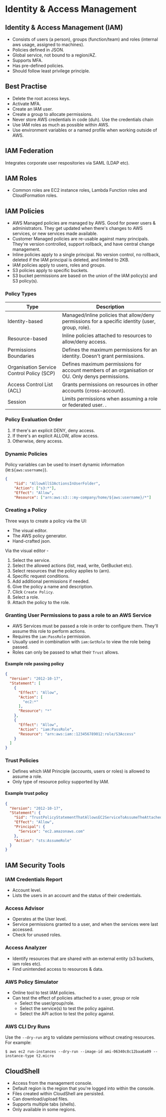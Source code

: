 # Identity & Access Management

## Identity & Access Management (IAM)

- Consists of users (a person), groups (function/team) and roles (internal aws usage, assigned to machines).
- Policies defined in JSON.
- Global service, not bound to a region/AZ.
- Supports MFA.
- Has pre-defined policies.
- Should follow least privilege principle.

## Best Practise

- Delete the root access keys.
- Activate MFA.
- Create an IAM user.
- Create a group to allocate permissions.
- Never store AWS credentials in code (duh). Use the credentials chain
- Use IAM roles as much as possible within AWS.
- Use environment variables or a named profile when working outside of AWS.

## IAM Federation

Integrates corporate user respositories via SAML (LDAP etc).

## IAM Roles

- Common roles are EC2 instance roles, Lambda Function roles and CloudFormation roles.

## IAM Policies

- AWS Managed policies are managed by AWS. Good for power users & administrators. They get updated when there's changes to AWS services, or new services made available.
- Customer Managed policies are re-usable against many principals. They're version controlled, support rollback, and have central change management.
- Inline policies apply to a single principal. No version control, no rollback, deleted if the IAM principal is deleted, and limited to 2KB.
- IAM policies apply to users, roles and groups.
- S3 policies apply to specific buckets.
- S3 bucket permissions are based on the union of the IAM policy(s) and S3 policy(s).

### Policy Types

| Type                                      | Description                                                                                       |
|-------------------------------------------|---------------------------------------------------------------------------------------------------|
| Identity-based                            | Managed/inline policies that allow/deny permissions for a specific identity (user, group, role).  |
| Resource-based                            | Inline policies attached to resources to allow/deny access.                                       |
| Permissions Boundaries                    | Defines the maximum permissions for an identity. Doesn't grant permissions.                       |
| Organisation Service Control Policy (SCP) | Defines maximum permissions for account members of an organisation or OU. Only denys permissions. |
| Access Control List (ACL)                 | Grants permissions on resources in other accounts (cross-account).                                |
| Session                                   | Limits permissions when assuming a role or federated user. .                                      |

### Policy Evaluation Order

1. If there's an explicit DENY, deny access.
2. If there's an explicit ALLOW, allow access.
3. Otherwise, deny access.

### Dynamic Policies

Policy variables can be used to insert dynamic information (ie:```${aws:username}```).

``` json
{
    "Sid": "AllowAllS3ActionsInUserFolder",
    "Action": ["s3:*"],
    "Effect": "Allow",
    "Resource": ["arn:aws:s3:::my-company/home/${aws:username}/*"]
```

### Creating a Policy

Three ways to create a policy via the UI:

- The visual editor.
- The AWS policy generator.
- Hand-crafted json.

Via the visual editor -

1. Select the service.
2. Select the allowed actions (list, read, write, GetBucket etc).
3. Select resources that the policy applies to (arn).
4. Specific request conditions.
5. Add additional permissions if needed.
6. Give the policy a name and description.
7. Click ```Create Policy```.
8. Select a role.
9. Attach the policy to the role.

### Granting User Permissions to pass a role to an AWS Service

- AWS Services must be passed a role in order to configure them. They'll assume this role to perform actions.
- Requires the ```iam:PassRole``` permission.
- Usually used in combination with ```iam:GetRole``` to view the role being passed.
- Roles can only be passed to what their ```Trust``` allows.

#### Example role passing policy

``` json
{
  "Version": "2012-10-17",
  "Statement": [
    {
      "Effect": "Allow",
      "Action": [
        "ec2:*"
      ],
      "Resource": "*"
    },
    {
      "Effect": "Allow",
      "Action": "iam:PassRole",
      "Resource": "arn:aws:iam::123456789012:role/S3Access"
    }
  ]
}
```

### Trust Policies

- Defines which IAM Principle (accounts, users or roles) is allowed to assume a role.
- Only type of resource policy supported by IAM.


#### Example trust policy

``` json
{
  "Version": "2012-10-17",
  "Statement": {
    "Sid": "TrustPolicyStatementThatAllowsEC2ServiceToAssumeTheAttachedRole",
    "Effect": "Allow",
    "Principal": {
      "Service": "ec2.amazonaws.com"
    },
    "Action": "sts:AssumeRole"
  }
}
```

## IAM Security Tools

### IAM Credentials Report

- Account level.
- Lists the users in an account and the status of their credentials.

### Access Advisor

- Operates at the User level.
- Service permissions granted to a user, and when the services were last accessed.
- Check for unused roles.

### Access Analyzer

- Identify resources that are shared with an external entity (s3 buckets, iam roles etc).
- Find unintended access to resources & data.

### AWS Policy Simulator

- Online tool to test IAM policies.
- Can test the effect of policies attached to a user, group or role
    - Select the user/group/role.
    - Select the service(s) to test the policy against.
    - Select the API action to test the policy against.
    
### AWS CLI Dry Runs

Use the ```--dry-run``` arg to validate permissions without creating resources. For example:

``` shell
$ aws ec2 run-instances --dry-run --image-id ami-06340c8c12baa6a09 --instance-type t2.micro
```

## CloudShell

- Access from the management console.
- Default region is the region that you're logged into within the console.
- Files created within CloudShell are persisted.
- Can download/upload files.
- Supports multiple tabs (shells).
- Only available in some regions.
